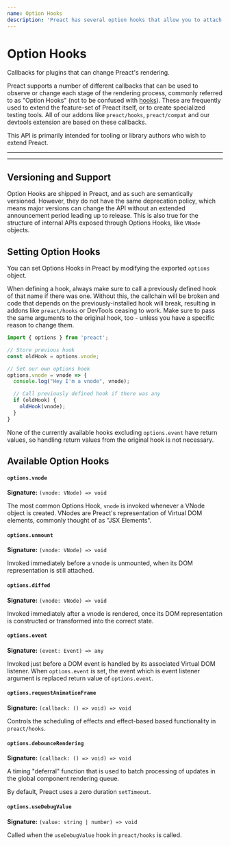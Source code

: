 ```yaml
---
name: Option Hooks
description: 'Preact has several option hooks that allow you to attach callbacks to various stages of the diffing process.'
---
```


# Option Hooks

Callbacks for plugins that can change Preact's rendering.

Preact supports a number of different callbacks that can be used to observe or change each stage of the rendering process, commonly referred to as "Option Hooks" (not to be confused with [hooks](/guide/v10/hooks)). These are frequently used to extend the feature-set of Preact itself, or to create specialized testing tools. All of our addons like `preact/hooks`, `preact/compat` and our devtools extension are based on these callbacks.

This API is primarily intended for tooling or library authors who wish to extend Preact.

---

<div><toc></toc></div>

---

## Versioning and Support

Option Hooks are shipped in Preact, and as such are semantically versioned. However, they do not have the same deprecation policy, which means major versions can change the API without an extended announcement period leading up to release. This is also true for the structure of internal APIs exposed through Options Hooks, like `VNode` objects.

## Setting Option Hooks

You can set Options Hooks in Preact by modifying the exported `options` object.

When defining a hook, always make sure to call a previously defined hook of that name if there was one. Without this, the callchain will be broken and code that depends on the previously-installed hook will break, resulting in addons like `preact/hooks` or DevTools ceasing to work. Make sure to pass the same arguments to the original hook, too - unless you have a specific reason to change them.

```js
import { options } from 'preact';

// Store previous hook
const oldHook = options.vnode;

// Set our own options hook
options.vnode = vnode => {
  console.log("Hey I'm a vnode", vnode);

  // Call previously defined hook if there was any
  if (oldHook) {
    oldHook(vnode);
  }
}
```

None of the currently available hooks excluding `options.event` have return values, so handling return values from the original hook is not necessary.

## Available Option Hooks

#### `options.vnode`

**Signature:** `(vnode: VNode) => void`

The most common Options Hook, `vnode` is invoked whenever a VNode object is created. VNodes are Preact's representation of Virtual DOM elements, commonly thought of as "JSX Elements".

#### `options.unmount`

**Signature:** `(vnode: VNode) => void`

Invoked immediately before a vnode is unmounted, when its DOM representation is still attached.

#### `options.diffed`

**Signature:** `(vnode: VNode) => void`

Invoked immediately after a vnode is rendered, once its DOM representation is constructed or transformed into the correct state.

#### `options.event`

**Signature:** `(event: Event) => any`

Invoked just before a DOM event is handled by its associated Virtual DOM listener. When `options.event` is set, the event which is event listener argument is replaced return value of `options.event`.

#### `options.requestAnimationFrame`

**Signature:** `(callback: () => void) => void`

Controls the scheduling of effects and effect-based based functionality in `preact/hooks`.

#### `options.debounceRendering`

**Signature:** `(callback: () => void) => void`

A timing "deferral" function that is used to batch processing of updates in the global component rendering queue.

By default, Preact uses a zero duration `setTimeout`.

#### `options.useDebugValue`

**Signature:** `(value: string | number) => void`

Called when the `useDebugValue` hook in `preact/hooks` is called.
